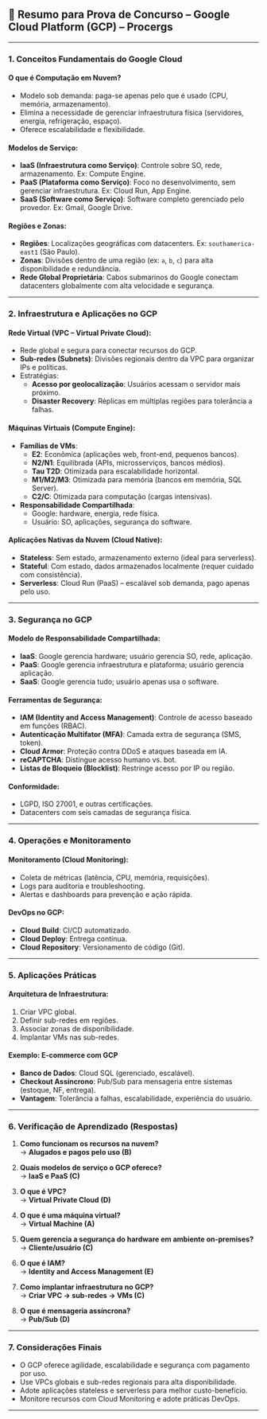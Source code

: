 
## 📘 Resumo para Prova de Concurso – Google Cloud Platform (GCP) – Procergs

---

### **1. Conceitos Fundamentais do Google Cloud**

#### **O que é Computação em Nuvem?**
- Modelo sob demanda: paga-se apenas pelo que é usado (CPU, memória, armazenamento).
- Elimina a necessidade de gerenciar infraestrutura física (servidores, energia, refrigeração, espaço).
- Oferece escalabilidade e flexibilidade.

#### **Modelos de Serviço:**
- **IaaS (Infraestrutura como Serviço)**: Controle sobre SO, rede, armazenamento. Ex: Compute Engine.
- **PaaS (Plataforma como Serviço)**: Foco no desenvolvimento, sem gerenciar infraestrutura. Ex: Cloud Run, App Engine.
- **SaaS (Software como Serviço)**: Software completo gerenciado pelo provedor. Ex: Gmail, Google Drive.

#### **Regiões e Zonas:**
- **Regiões**: Localizações geográficas com datacenters. Ex: `southamerica-east1` (São Paulo).
- **Zonas**: Divisões dentro de uma região (ex: `a`, `b`, `c`) para alta disponibilidade e redundância.
- **Rede Global Proprietária**: Cabos submarinos do Google conectam datacenters globalmente com alta velocidade e segurança.

---

### **2. Infraestrutura e Aplicações no GCP**

#### **Rede Virtual (VPC – Virtual Private Cloud):**
- Rede global e segura para conectar recursos do GCP.
- **Sub-redes (Subnets)**: Divisões regionais dentro da VPC para organizar IPs e políticas.
- Estratégias:
  - **Acesso por geolocalização**: Usuários acessam o servidor mais próximo.
  - **Disaster Recovery**: Réplicas em múltiplas regiões para tolerância a falhas.

#### **Máquinas Virtuais (Compute Engine):**
- **Famílias de VMs**:
  - **E2**: Econômica (aplicações web, front-end, pequenos bancos).
  - **N2/N1**: Equilibrada (APIs, microsserviços, bancos médios).
  - **Tau T2D**: Otimizada para escalabilidade horizontal.
  - **M1/M2/M3**: Otimizada para memória (bancos em memória, SQL Server).
  - **C2/C**: Otimizada para computação (cargas intensivas).
- **Responsabilidade Compartilhada**:
  - Google: hardware, energia, rede física.
  - Usuário: SO, aplicações, segurança do software.

#### **Aplicações Nativas da Nuvem (Cloud Native):**
- **Stateless**: Sem estado, armazenamento externo (ideal para serverless).
- **Stateful**: Com estado, dados armazenados localmente (requer cuidado com consistência).
- **Serverless**: Cloud Run (PaaS) – escalável sob demanda, pago apenas pelo uso.

---

### **3. Segurança no GCP**

#### **Modelo de Responsabilidade Compartilhada:**
- **IaaS**: Google gerencia hardware; usuário gerencia SO, rede, aplicação.
- **PaaS**: Google gerencia infraestrutura e plataforma; usuário gerencia aplicação.
- **SaaS**: Google gerencia tudo; usuário apenas usa o software.

#### **Ferramentas de Segurança:**
- **IAM (Identity and Access Management)**: Controle de acesso baseado em funções (RBAC).
- **Autenticação Multifator (MFA)**: Camada extra de segurança (SMS, token).
- **Cloud Armor**: Proteção contra DDoS e ataques baseada em IA.
- **reCAPTCHA**: Distingue acesso humano vs. bot.
- **Listas de Bloqueio (Blocklist)**: Restringe acesso por IP ou região.

#### **Conformidade:**
- LGPD, ISO 27001, e outras certificações.
- Datacenters com seis camadas de segurança física.

---

### **4. Operações e Monitoramento**

#### **Monitoramento (Cloud Monitoring):**
- Coleta de métricas (latência, CPU, memória, requisições).
- Logs para auditoria e troubleshooting.
- Alertas e dashboards para prevenção e ação rápida.

#### **DevOps no GCP:**
- **Cloud Build**: CI/CD automatizado.
- **Cloud Deploy**: Entrega contínua.
- **Cloud Repository**: Versionamento de código (Git).

---

### **5. Aplicações Práticas**

#### **Arquitetura de Infraestrutura:**
1. Criar VPC global.
2. Definir sub-redes em regiões.
3. Associar zonas de disponibilidade.
4. Implantar VMs nas sub-redes.

#### **Exemplo: E-commerce com GCP**
- **Banco de Dados**: Cloud SQL (gerenciado, escalável).
- **Checkout Assíncrono**: Pub/Sub para mensageria entre sistemas (estoque, NF, entrega).
- **Vantagem**: Tolerância a falhas, escalabilidade, experiência do usuário.

---

### **6. Verificação de Aprendizado (Respostas)**

1. **Como funcionam os recursos na nuvem?**  
   → **Alugados e pagos pelo uso (B)**

2. **Quais modelos de serviço o GCP oferece?**  
   → **IaaS e PaaS (C)**

3. **O que é VPC?**  
   → **Virtual Private Cloud (D)**

4. **O que é uma máquina virtual?**  
   → **Virtual Machine (A)**

5. **Quem gerencia a segurança do hardware em ambiente on-premises?**  
   → **Cliente/usuário (C)**

6. **O que é IAM?**  
   → **Identity and Access Management (E)**

7. **Como implantar infraestrutura no GCP?**  
   → **Criar VPC → sub-redes → VMs (C)**

8. **O que é mensageria assíncrona?**  
   → **Pub/Sub (D)**

---

### **7. Considerações Finais**

- O GCP oferece agilidade, escalabilidade e segurança com pagamento por uso.
- Use VPCs globais e sub-redes regionais para alta disponibilidade.
- Adote aplicações stateless e serverless para melhor custo-benefício.
- Monitore recursos com Cloud Monitoring e adote práticas DevOps.

---
